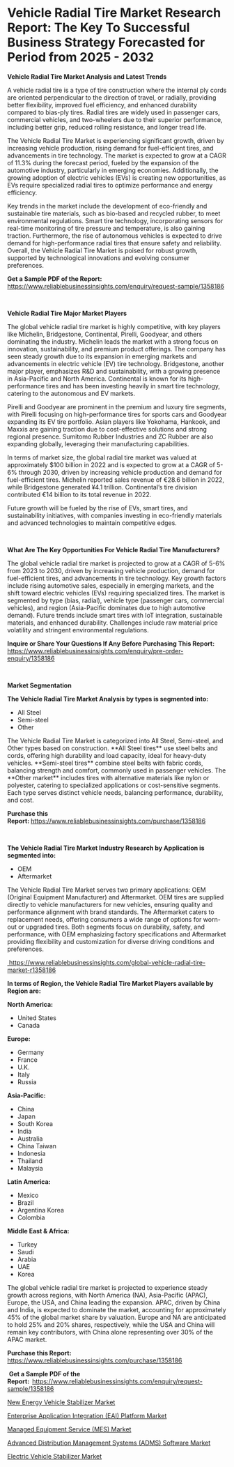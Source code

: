 <p><h1>Vehicle Radial Tire Market Research Report: The Key To Successful Business Strategy Forecasted for Period from 2025 - 2032</h1></p><p><strong>Vehicle Radial Tire Market Analysis and Latest Trends</strong></p>
<p><p>A vehicle radial tire is a type of tire construction where the internal ply cords are oriented perpendicular to the direction of travel, or radially, providing better flexibility, improved fuel efficiency, and enhanced durability compared to bias-ply tires. Radial tires are widely used in passenger cars, commercial vehicles, and two-wheelers due to their superior performance, including better grip, reduced rolling resistance, and longer tread life.</p><p>The Vehicle Radial Tire Market is experiencing significant growth, driven by increasing vehicle production, rising demand for fuel-efficient tires, and advancements in tire technology. The market is expected to grow at a CAGR of 11.3% during the forecast period, fueled by the expansion of the automotive industry, particularly in emerging economies. Additionally, the growing adoption of electric vehicles (EVs) is creating new opportunities, as EVs require specialized radial tires to optimize performance and energy efficiency.</p><p>Key trends in the market include the development of eco-friendly and sustainable tire materials, such as bio-based and recycled rubber, to meet environmental regulations. Smart tire technology, incorporating sensors for real-time monitoring of tire pressure and temperature, is also gaining traction. Furthermore, the rise of autonomous vehicles is expected to drive demand for high-performance radial tires that ensure safety and reliability. Overall, the Vehicle Radial Tire Market is poised for robust growth, supported by technological innovations and evolving consumer preferences.</p></p>
<p><strong>Get a Sample PDF of the Report:&nbsp;</strong> <a href="https://www.reliablebusinessinsights.com/enquiry/request-sample/1358186?utm_campaign=1873&utm_medium=2&utm_source=Github&utm_content=ia&utm_term=23012025&utm_id=vehicle-radial-tire">https://www.reliablebusinessinsights.com/enquiry/request-sample/1358186</a></p>
<p>&nbsp;</p>
<p><strong>Vehicle Radial Tire Major Market Players</strong></p>
<p><p>The global vehicle radial tire market is highly competitive, with key players like Michelin, Bridgestone, Continental, Pirelli, Goodyear, and others dominating the industry. Michelin leads the market with a strong focus on innovation, sustainability, and premium product offerings. The company has seen steady growth due to its expansion in emerging markets and advancements in electric vehicle (EV) tire technology. Bridgestone, another major player, emphasizes R&D and sustainability, with a growing presence in Asia-Pacific and North America. Continental is known for its high-performance tires and has been investing heavily in smart tire technology, catering to the autonomous and EV markets.</p><p>Pirelli and Goodyear are prominent in the premium and luxury tire segments, with Pirelli focusing on high-performance tires for sports cars and Goodyear expanding its EV tire portfolio. Asian players like Yokohama, Hankook, and Maxxis are gaining traction due to cost-effective solutions and strong regional presence. Sumitomo Rubber Industries and ZC Rubber are also expanding globally, leveraging their manufacturing capabilities.</p><p>In terms of market size, the global radial tire market was valued at approximately $100 billion in 2022 and is expected to grow at a CAGR of 5-6% through 2030, driven by increasing vehicle production and demand for fuel-efficient tires. Michelin reported sales revenue of €28.6 billion in 2022, while Bridgestone generated ¥4.1 trillion. Continental’s tire division contributed €14 billion to its total revenue in 2022.</p><p>Future growth will be fueled by the rise of EVs, smart tires, and sustainability initiatives, with companies investing in eco-friendly materials and advanced technologies to maintain competitive edges.</p></p>
<p>&nbsp;</p>
<p><strong>What Are The Key Opportunities For Vehicle Radial Tire Manufacturers?</strong></p>
<p><p>The global vehicle radial tire market is projected to grow at a CAGR of 5-6% from 2023 to 2030, driven by increasing vehicle production, demand for fuel-efficient tires, and advancements in tire technology. Key growth factors include rising automotive sales, especially in emerging markets, and the shift toward electric vehicles (EVs) requiring specialized tires. The market is segmented by type (bias, radial), vehicle type (passenger cars, commercial vehicles), and region (Asia-Pacific dominates due to high automotive demand). Future trends include smart tires with IoT integration, sustainable materials, and enhanced durability. Challenges include raw material price volatility and stringent environmental regulations.</p></p>
<p><strong>Inquire or Share Your Questions If Any Before Purchasing This Report:</strong> <a href="https://www.reliablebusinessinsights.com/enquiry/pre-order-enquiry/1358186?utm_campaign=1873&utm_medium=2&utm_source=Github&utm_content=ia&utm_term=23012025&utm_id=vehicle-radial-tire">https://www.reliablebusinessinsights.com/enquiry/pre-order-enquiry/1358186</a></p>
<p>&nbsp;</p>
<p><strong>Market Segmentation</strong></p>
<p><strong>The Vehicle Radial Tire Market Analysis by types is segmented into:</strong></p>
<p><ul><li>All Steel</li><li>Semi-steel</li><li>Other</li></ul></p>
<p><p>The Vehicle Radial Tire Market is categorized into All Steel, Semi-steel, and Other types based on construction. **All Steel tires** use steel belts and cords, offering high durability and load capacity, ideal for heavy-duty vehicles. **Semi-steel tires** combine steel belts with fabric cords, balancing strength and comfort, commonly used in passenger vehicles. The **Other market** includes tires with alternative materials like nylon or polyester, catering to specialized applications or cost-sensitive segments. Each type serves distinct vehicle needs, balancing performance, durability, and cost.</p></p>
<p><strong>Purchase this Report:&nbsp;</strong><a href="https://www.reliablebusinessinsights.com/purchase/1358186?utm_campaign=1873&utm_medium=2&utm_source=Github&utm_content=ia&utm_term=23012025&utm_id=vehicle-radial-tire">https://www.reliablebusinessinsights.com/purchase/1358186</a></p>
<p>&nbsp;</p>
<p><strong>The Vehicle Radial Tire Market Industry Research by Application is segmented into:</strong></p>
<p><ul><li>OEM</li><li>Aftermarket</li></ul></p>
<p><p>The Vehicle Radial Tire Market serves two primary applications: OEM (Original Equipment Manufacturer) and Aftermarket. OEM tires are supplied directly to vehicle manufacturers for new vehicles, ensuring quality and performance alignment with brand standards. The Aftermarket caters to replacement needs, offering consumers a wide range of options for worn-out or upgraded tires. Both segments focus on durability, safety, and performance, with OEM emphasizing factory specifications and Aftermarket providing flexibility and customization for diverse driving conditions and preferences.</p></p>
<p><a href="https://www.reliablebusinessinsights.com/global-vehicle-radial-tire-market-r1358186?utm_campaign=1873&utm_medium=2&utm_source=Github&utm_content=ia&utm_term=23012025&utm_id=vehicle-radial-tire">&nbsp;https://www.reliablebusinessinsights.com/global-vehicle-radial-tire-market-r1358186</a></p>
<p><strong>In terms of Region, the Vehicle Radial Tire Market Players available by Region are:</strong></p>
<p>
    <p> <strong> North America: </strong>
        <ul>
            <li>United States</li>
            <li>Canada</li>
        </ul>
        </p> 
    <p> <strong> Europe: </strong>
        <ul>
            <li>Germany</li>
            <li>France</li>
            <li>U.K.</li>
            <li>Italy</li>
            <li>Russia</li>
        </ul>
        </p> 
    <p> <strong> Asia-Pacific: </strong>
        <ul>
            <li>China</li>
            <li>Japan</li>
            <li>South Korea</li>
            <li>India</li>
            <li>Australia</li>
            <li>China Taiwan</li>
            <li>Indonesia</li>
            <li>Thailand</li>
            <li>Malaysia</li>
        </ul>
        </p> 
    <p> <strong> Latin America: </strong>
        <ul>
            <li>Mexico</li>
            <li>Brazil</li>
            <li>Argentina Korea</li>
            <li>Colombia</li>
        </ul>
        </p> 
    <p> <strong> Middle East & Africa: </strong>
        <ul>
            <li>Turkey</li>
            <li>Saudi</li>
            <li>Arabia</li>
            <li>UAE</li>
            <li>Korea</li>
        </ul>
    </p>
    </p>
<p><p>The global vehicle radial tire market is projected to experience steady growth across regions, with North America (NA), Asia-Pacific (APAC), Europe, the USA, and China leading the expansion. APAC, driven by China and India, is expected to dominate the market, accounting for approximately 45% of the global market share by valuation. Europe and NA are anticipated to hold 25% and 20% shares, respectively, while the USA and China will remain key contributors, with China alone representing over 30% of the APAC market.</p></p>
<p><strong>Purchase this Report: </strong><a href="https://www.reliablebusinessinsights.com/purchase/1358186?utm_campaign=1873&utm_medium=2&utm_source=Github&utm_content=ia&utm_term=23012025&utm_id=vehicle-radial-tire">https://www.reliablebusinessinsights.com/purchase/1358186</a></p>
<p>&nbsp;<strong>Get a Sample PDF of the Report:&nbsp;&nbsp;</strong><a href="https://www.reliablebusinessinsights.com/enquiry/request-sample/1358186?utm_campaign=1873&utm_medium=2&utm_source=Github&utm_content=ia&utm_term=23012025&utm_id=vehicle-radial-tire">https://www.reliablebusinessinsights.com/enquiry/request-sample/1358186</a></p>
<p><strong></strong></p>
<p><p><a href="https://github.com/triattwood9919/Market-Research-Report-List-1/blob/main/new-energy-vehicle-stabilizer-market.md?utm_campaign=1873&utm_medium=2&utm_source=Github&utm_content=ia&utm_term=23012025&utm_id=vehicle-radial-tire">New Energy Vehicle Stabilizer Market</a></p><p><a href="https://www.linkedin.com/pulse/enterprise-application-integration-eai-platform-market-matrix-fivec?utm_campaign=1873&utm_medium=2&utm_source=Github&utm_content=ia&utm_term=23012025&utm_id=vehicle-radial-tire">Enterprise Application Integration (EAI) Platform Market</a></p><p><a href="https://www.linkedin.com/pulse/future-outlook-managed-equipment-service-mes-market-key-pmwlc?utm_campaign=1873&utm_medium=2&utm_source=Github&utm_content=ia&utm_term=23012025&utm_id=vehicle-radial-tire">Managed Equipment Service (MES) Market</a></p><p><a href="https://www.linkedin.com/pulse/advanced-distribution-management-systems-adms-software-market-6wvzc?utm_campaign=1873&utm_medium=2&utm_source=Github&utm_content=ia&utm_term=23012025&utm_id=vehicle-radial-tire">Advanced Distribution Management Systems (ADMS) Software Market</a></p><p><a href="https://github.com/schwminh2001101/Market-Research-Report-List-1/blob/main/electric-vehicle-stabilizer-market.md?utm_campaign=1873&utm_medium=2&utm_source=Github&utm_content=ia&utm_term=23012025&utm_id=vehicle-radial-tire">Electric Vehicle Stabilizer Market</a></p></p>